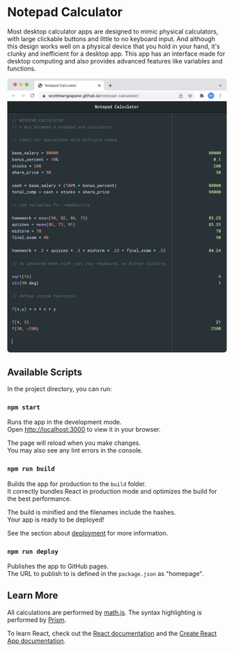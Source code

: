 # Notepad Calculator

Most desktop calculator apps are designed to mimic physical calculators, with large clickable buttons and little to no keyboard input. And although this design works well on a physical device that you hold in your hand, it's clunky and inefficient for a desktop app. This app has an interface made for desktop computing and also provides advanced features like variables and functions.

![demo](/screenshots/demo.png)

## Available Scripts

In the project directory, you can run:

### `npm start`

Runs the app in the development mode.\
Open [http://localhost:3000](http://localhost:3000) to view it in your browser.

The page will reload when you make changes.\
You may also see any lint errors in the console.

### `npm run build`

Builds the app for production to the `build` folder.\
It correctly bundles React in production mode and optimizes the build for the best performance.

The build is minified and the filenames include the hashes.\
Your app is ready to be deployed!

See the section about [deployment](https://facebook.github.io/create-react-app/docs/deployment) for more information.

### `npm run deploy`

Publishes the app to GitHub pages.\
The URL to publish to is defined in the `package.json` as "homepage".

## Learn More

All calculations are performed by [math.js](https://mathjs.org/). The syntax highlighting is performed by [Prism](https://prismjs.com/).

To learn React, check out the [React documentation](https://reactjs.org/) and the [Create React App documentation](https://facebook.github.io/create-react-app/docs/getting-started).
